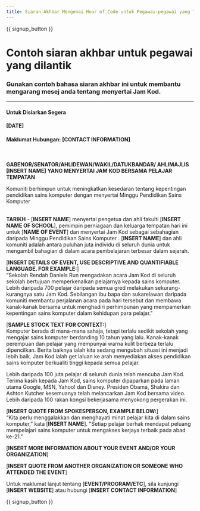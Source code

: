 ```yaml
---
title: Siaran Akhbar Mengenai Hour of Code untuk Pegawai-pegawai yang Terlantik
---
```


{{ signup_button }}

# Contoh siaran akhbar untuk pegawai yang dilantik

### Gunakan contoh bahasa siaran akhbar ini untuk membantu mengarang mesej anda tentang menyertai Jam Kod.

* * *

#### Untuk Disiarkan Segera  


#### [DATE]  


#### Maklumat Hubungan: [CONTACT INFORMATION]

<br />

**GABENOR/SENATOR/AHLIDEWAN/WAKIL/DATUKBANDAR/ AHLIMAJLIS [INSERT NAME] YANG MENYERTAI JAM KOD BERSAMA PELAJAR TEMPATAN** <br />

Komuniti berhimpun untuk meningkatkan kesedaran tentang kepentingan pendidikan sains komputer dengan menyertai Minggu Pendidikan Sains Komputer<br /> <br />

**TARIKH** - [**INSERT NAME**] menyertai pengetua dan ahli fakulti [**INSERT NAME OF SCHOOL**], pemimpin perniagaan dan keluarga tempatan hari ini untuk [**NAME OF EVENT**] dan menyertai Jam Kod sebagai sebahagian daripada Minggu Pendidikan Sains Komputer . [**INSERT NAME**] dan ahli komuniti adalah antara puluhan juta individu di seluruh dunia untuk mengambil bahagian di dalam acara pembelajaran terbesar dalam sejarah. <br />

[**INSERT DETAILS OF EVENT, USE DESCRIPTIVE AND QUANTIFIABLE LANGUAGE. FOR EXAMPLE:**]  
“Sekolah Rendah Daniels Run mengadakan acara Jam Kod di seluruh sekolah bertujuan memperkenalkan pelajarnya kepada sains komputer. Lebih daripada 700 pelajar daripada semua gred melakukan sekurang-kurangnya satu Jam Kod. Sebilangan ibu bapa dan sukarelawan daripada komuniti membantu perjalanan acara pada hari tersebut dan membawa kanak-kanak bersama untuk menghadiri perhimpunan yang mempamerkan kepentingan sains komputer dalam kehidupan para pelajar." <br />

[**SAMPLE STOCK TEXT FOR CONTEXT:**]  
Komputer berada di mana-mana sahaja, tetapi terlalu sedikit sekolah yang mengajar sains komputer berdanding 10 tahun yang lalu. Kanak-kanak perempuan dan pelajar yang mempunyai warna kulit berbeza terlalu dipencilkan. Berita baiknya ialah kita sedang mengubah situasi ini menjadi lebih baik. Jam Kod ialah get laluan ke arah menyediakan akses pendidikan sains komputer berkualiti tinggi kepada semua pelajar. <br />

Lebih daripada 100 juta pelajar di seluruh dunia telah mencuba Jam Kod. Terima kasih kepada Jam Kod, sains komputer dipaparkan pada laman utama Google, MSN, Yahoo! dan Disney. Presiden Obama, Shakira dan Ashton Kutcher kesemuanya telah melancarkan Jam Kod bersama video. Lebih daripada 100 rakan kongsi bekerjasama menyokong pergerakan ini. <br />

[**INSERT QUOTE FROM SPOKESPERSON, EXAMPLE BELOW:**]  
“Kita perlu menggalakkan dan menghayati minat pelajar kita di dalam sains komputer,” kata [**INSERT NAME**]. "Setiap pelajar berhak mendapat peluang mempelajari sains komputer untuk mengakses kerjaya terbaik pada abad ke-21." <br />

[**INSERT MORE INFORMATION ABOUT YOUR EVENT AND/OR YOUR ORGANIZATION**] <br />

[**INSERT QUOTE FROM ANOTHER ORGANIZATION OR SOMEONE WHO ATTENDED THE EVENT**] <br />

Untuk maklumat lanjut tentang [**EVENT/PROGRAM/ETC**], sila kunjungi [**INSERT WEBSITE**] atau hubungi [**INSERT CONTACT INFORMATION**]

{{ signup_button }}